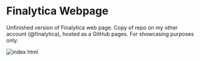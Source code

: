 # Finalytica Webpage
Unfinished version of Finalytica web page. Copy of repo on my other account (@finalytica), hosted as a GitHub pages. For showcasing purposes only.


![index html](https://user-images.githubusercontent.com/58792679/219814426-ffbcf49e-f037-49ad-bf82-7e876f9ce007.png)
